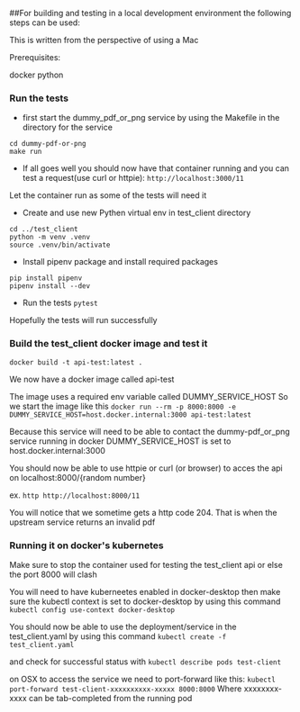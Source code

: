 ##For building and testing in a local development environment the following steps can be used:

This is written from the perspective of using a Mac

Prerequisites:

docker
python


### Run the tests

- first start the dummy_pdf_or_png service by using the Makefile in the directory for the service
```
cd dummy-pdf-or-png
make run
```
   
- If all goes well you should now have that container running and you can test a request(use curl or httpie):
```http://localhost:3000/11```

Let the container run as some of the tests will need it

- Create and use new Pythen virtual env in test_client directory
```
cd ../test_client
python -m venv .venv
source .venv/bin/activate
```

- Install pipenv package and install required packages
```
pip install pipenv
pipenv install --dev
```

- Run the tests
```pytest```

Hopefully the tests will run successfully

### Build the test_client docker image and test it
```
docker build -t api-test:latest .
```

We now have a docker image called api-test

The image uses a required env variable called DUMMY_SERVICE_HOST So we start the image like this
```docker run --rm -p 8000:8000 -e DUMMY_SERVICE_HOST=host.docker.internal:3000 api-test:latest```

Because this service will need to be able to contact the dummy-pdf_or_png service running in docker DUMMY_SERVICE_HOST is set to host.docker.internal:3000

You should now be able to use httpie or curl (or browser) to acces the api on localhost:8000/{random number}

ex. ```http http://localhost:8000/11```

You will notice that we sometime gets a http code 204. That is when the upstream service returns an invalid pdf

### Running it on docker's kubernetes
Make sure to stop the container used for testing the test_client api or else the port 8000 will clash

You will need to have kuberneetes enabled in docker-desktop then make sure the kubectl context is set to docker-desktop by using this command
```kubectl config use-context docker-desktop```

You should now be able to use the deployment/service in the test_client.yaml by using this command
```kubectl create -f test_client.yaml```

and check for successful status with
```kubectl describe pods test-client```

on OSX to access the service we need to port-forward like this:
`kubectl port-forward test-client-xxxxxxxxxx-xxxxx 8000:8000` Where xxxxxxxx-xxxx can be tab-completed from the running pod
 
